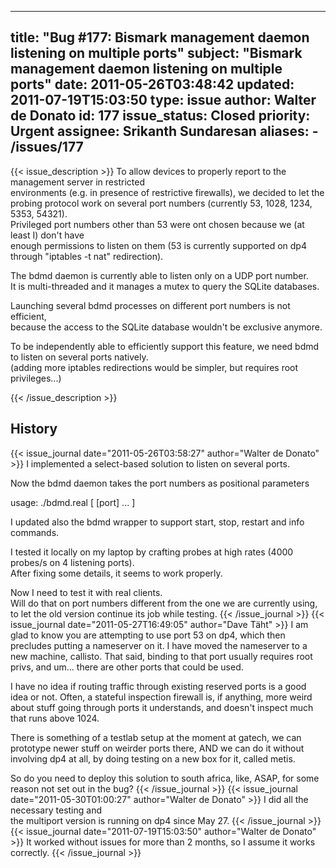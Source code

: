 
---
title: "Bug #177: Bismark management daemon listening on multiple ports"
subject: "Bismark management daemon listening on multiple ports"
date: 2011-05-26T03:48:42
updated: 2011-07-19T15:03:50
type: issue
author: Walter de Donato
id: 177
issue_status: Closed
priority: Urgent
assignee: Srikanth Sundaresan
aliases:
    - /issues/177
---

{{< issue_description >}}
To allow devices to properly report to the management server in
restricted\
environments (e.g. in presence of restrictive firewalls), we decided to
let the\
probing protocol work on several port numbers (currently 53, 1028, 1234,
5353, 54321).\
Privileged port numbers other than 53 were ont chosen because we (at
least I) don't have\
enough permissions to listen on them (53 is currently supported on dp4
through "iptables -t nat" redirection).

The bdmd daemon is currently able to listen only on a UDP port number.\
It is multi-threaded and it manages a mutex to query the SQLite
databases.

Launching several bdmd processes on different port numbers is not
efficient,\
because the access to the SQLite database wouldn't be exclusive anymore.

To be independently able to efficiently support this feature, we need
bdmd to listen on several ports natively.\
(adding more iptables redirections would be simpler, but requires root
privileges...)


{{< /issue_description >}}

## History
{{< issue_journal date="2011-05-26T03:58:27" author="Walter de Donato" >}}
I implemented a select-based solution to listen on several ports.

Now the bdmd daemon takes the port numbers as positional parameters

usage: ./bdmd.real <port> \[ \[port\] ... \]

I updated also the bdmd wrapper to support start, stop, restart and info
commands.

I tested it locally on my laptop by crafting probes at high rates (4000
probes/s on 4 listening ports).\
After fixing some details, it seems to work properly.

Now I need to test it with real clients.\
Will do that on port numbers different from the one we are currently
using,\
to let the old version continue its job while testing.
{{< /issue_journal >}}
{{< issue_journal date="2011-05-27T16:49:05" author="Dave Täht" >}}
I am glad to know you are attempting to use port 53 on dp4, which then
precludes putting a nameserver on it. I have moved the nameserver to a
new machine, callisto. That said, binding to that port usually requires
root privs, and um... there are other ports that could be used.

I have no idea if routing traffic through existing reserved ports is a
good idea or not. Often, a stateful inspection firewall is, if anything,
more weird about stuff going through ports it understands, and doesn't
inspect much that runs above 1024.

There is something of a testlab setup at the moment at gatech, we can
prototype newer stuff on weirder ports there, AND we can do it without
involving dp4 at all, by doing testing on a new box for it, called
metis.

So do you need to deploy this solution to south africa, like, ASAP, for
some reason not set out in the bug?
{{< /issue_journal >}}
{{< issue_journal date="2011-05-30T01:00:27" author="Walter de Donato" >}}
I did all the necessary testing and\
the multiport version is running on dp4 since May 27.
{{< /issue_journal >}}
{{< issue_journal date="2011-07-19T15:03:50" author="Walter de Donato" >}}
It worked without issues for more than 2 months, so I assume it works
correctly.
{{< /issue_journal >}}

